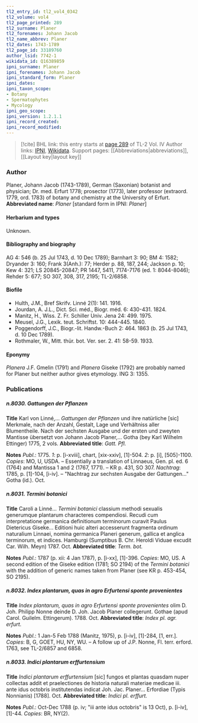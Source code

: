 ```yaml
---
tl2_entry_id: tl2_vol4_0342
tl2_volume: vol4
tl2_page_printed: 289
tl2_surname: Planer
tl2_forenames: Johann Jacob
tl2_name_abbrev: Planer
tl2_dates: 1743-1789
tl2_page_id: 33189760
author_lsid: 7742-1
wikidata_id: Q16389859
ipni_surname: Planer
ipni_forenames: Johann Jacob
ipni_standard_form: Planer
ipni_dates: 
ipni_taxon_scope: 
- Botany
- Spermatophytes
- Mycology
ipni_geo_scope: 
ipni_version: 1.2.1.1
ipni_record_created: 
ipni_record_modified:
---
```


> [!cite] BHL link: this entry starts at [page 289](https://www.biodiversitylibrary.org/page/33189760) of TL-2 Vol. IV
> Author links: [IPNI](https://www.ipni.org/a/7742-1), [Wikidata](https://www.wikidata.org/wiki/Q16389859). Support pages: [[Abbreviations|abbreviations]], [[Layout key|layout key]]

### Author

Planer, Johann Jacob (1743-1789), German (Saxonian) botanist and physician; Dr. med. Erfurt 1778; prosector (1773), later professor (extraord. 1779, ord. 1783) of botany and chemistry at the University of Erfurt. 
**Abbreviated name**: *Planer* \[standard form in IPNI: *Planer*\]

#### Herbarium and types

Unknown.

#### Bibliography and biography

AG 4: 546 (b. 25 Jul 1743, d. 10 Dec 1789); Barnhart 3: 90; BM 4: 1582; Dryander 3: 160; Frank 3(Anh.): 77; Herder p. 88, 187, 244; Jackson p. 10; Kew 4: 321; LS 20845-20847; PR 1447, 5411, 7174-7176 (ed. 1: 8044-8046); Rehder 5: 677; SO 307, 308, 317, 2195; TL-2/6858.

#### Biofile

- Hulth, J.M., Bref Skrifv. Linné 2(1): 141. 1916.
- Jourdan, A. J.L., Dict. Sci. méd., Biogr. méd. 6: 430-431. 1824.
- Manitz, H., Wiss. Z. Fr. Schiller Univ. Jena 24: 499. 1975.
- Meusel, J.G., Lexik. teut. Schriftst. 10: 444-445. 1840.
- Poggendorff, J.C., Biogr.-lit. Handw.-Buch 2: 464. 1863 (b. 25 Jul 1743, d. 10 Dec 1789).
- Rothmaler, W., Mitt. thür. bot. Ver. ser. 2. 41: 58-59. 1933.

#### Eponymy

*Planera* J.F. Gmelin (1791) and *Planera* Giseke (1792) are probably named for Planer but neither author gives etymology. ING 3: 1355.

### Publications

##### n.8030. Gattungen der Pflanzen

**Title**
Karl von Linné,... *Gattungen der Pflanzen* und ihre natürliche \[sic\] Merkmale, nach der Anzahl, Gestalt, Lage und Verhältniss aller Blumentheile. Nach der sechsten Ausgabe und der ersten und zweyten Mantisse übersetzt von Johann Jacob Planer,... Gotha (bey Karl Wilhelm Ettinger) 1775, 2 vols.
**Abbreviated title**: *Gatt. Pfl.*

**Notes**
*Publ*.: 1775.
*1*: p. \[i-xviii\], chart, \[xix-xxiv\], \[1\]-504.
*2*: p. \[i\], \[505\]-1100.
*Copies*: MO, U, USDA. – Essentially a translation of Linnaeus, Gen. pl. ed. 6 (1764) and Mantissa 1 and 2 (1767, 1771). – KR p. 431, SO 307.
*Nachtrag*: 1785, p. \[1\]-104, \[i-iv\]. – "Nachtrag zur sechsten Ausgabe der Gattungen..." Gotha (id.). Oct.

##### n.8031. Termini botanici

**Title**
Caroli a Linné... *Termini botanici* classium methodi sexualis generumque plantarum characteres compendiosi. Recudi cum interpretatione germanica definitionum terminorum curavit Paulus Dietericus Giseke... Editioni huic alteri accesserunt fragmenta ordinum naturalium Linnaei, nomina germanica Planeri generum, gallica et anglica terminorum, et indices. Hamburgi (Sumptibus B. Chr. Heroldi Viduae excudit Car. Wilh. Meyn) 1787. Oct.
**Abbreviated title**: *Term. bot.*

**Notes**
*Publ*.: 1787 (p. xii: 4 Jan 1787), p. \[i-xx\], \[1\]-396. *Copies*: MO, US. A second edition of the Giseke edition (1781; SO 2194) of the *Termini botanici* with the addition of generic names taken from Planer (see KR p. 453-454, SO 2195).

##### n.8032. Index plantarum, quas in agro Erfurtensi sponte provenientes

**Title**
*Index plantarum, quas in agro Erfurtensi sponte provenientes* olim D. Joh. Philipp Nonne deinde D. Joh. Jacob Planer collegerunt. Gothae (apud Carol. Guilelm. Ettingerum). 1788. Oct.
**Abbreviated title**: *Index pl. agr. erfurt.*

**Notes**
*Publ*.: 1 Jan-5 Feb 1788 (Manitz, 1975), p. \[i-iv\], \[1\]-284, \[1, err.\]. *Copies*: B, G, GOET, HU, NY, WU. – A follow up of J.P. Nonne, Fl. terr. erford. 1763, see TL-2/6857 and 6858.

##### n.8033. Indici plantarum erffurtensium

**Title**
*Indici plantarum erffurtensium* \[sic\] fungos et plantas quasdam nuper collectas addit et praelectiones de historia naturali materiae medicae iii. ante idus octobris institutendas indicat Joh. Jac. Planer... Erfordiae (Typis Nonnianis) \[1788\]. Oct.
**Abbreviated title**: *Indici pl. erffurt.*

**Notes**
*Publ*.: Oct-Dec 1788 (p. iv; "iii ante idus octobris" is 13 Oct), p. \[i-iv\], \[1\]-44. *Copies*: BR, NY(2).

